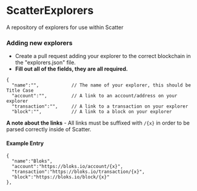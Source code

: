 # ScatterExplorers
A repository of explorers for use within Scatter

### Adding new explorers

- Create a pull request adding your explorer to the correct blockchain in the "explorers.json" file. 
- **Fill out all of the fields, they are all required.**

```
{
  "name":"",            // The name of your explorer, this should be Title Case
  "account":"",         // A link to an account/address on your explorer
  "transaction":"",     // A link to a transaction on your explorer
  "block":"",           // A link to a block on your explorer
```

**A note about the links** - All links must be suffixed with `/{x}` in order to be parsed correctly inside of Scatter.

#### Example Entry

```
{
  "name":"Bloks",
  "account":"https://bloks.io/account/{x}",
  "transaction":"https://bloks.io/transaction/{x}",
  "block":"https://bloks.io/block/{x}"
},
```

